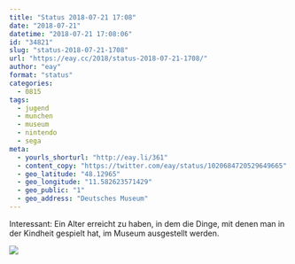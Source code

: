 ```yaml
---
title: "Status 2018-07-21 17:08"
date: "2018-07-21"
datetime: "2018-07-21 17:08:06"
id: "34821"
slug: "status-2018-07-21-1708"
url: "https://eay.cc/2018/status-2018-07-21-1708/"
author: "eay"
format: "status"
categories:
  - 0815
tags:
  - jugend
  - munchen
  - museum
  - nintendo
  - sega
meta:
  - yourls_shorturl: "http://eay.li/361"
  - content_copy: "https://twitter.com/eay/status/1020684720529649665"
  - geo_latitude: "48.12965"
  - geo_longitude: "11.582623571429"
  - geo_public: "1"
  - geo_address: "Deutsches Museum"
---
```


Interessant: Ein Alter erreicht zu haben, in dem die Dinge, mit denen man in der Kindheit gespielt hat, im Museum ausgestellt werden.

![](https://eay.cc/uploads/2018/deutsches-museum-konsolen.jpeg)
